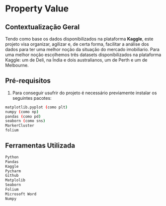 # Property Value

## Contextualização Geral





Tendo como base os dados disponibilizados na plataforma **Kaggle**, este projeto visa organizar, agilizar e, de certa forma, facilitar a análise dos dados para ter uma melhor noção da situação do mercado imobiliario. Para uma melhor noção escolhemos três datasets disponíbilizados na plataforma Kaggle: um de Deli, na Índia e dois australianos, um de Perth e um de Melbourne.

## Pré-requisitos

1. Para conseguir usufrir do projeto é necessário previamente instalar os seguintes pacotes:
```bash
matplotlib.pyplot (como plt) 
numpy (como np)
pandas (como pd)
seaborn (como sns)
MarkerCluster
folium
```
## Ferramentas Utilizada
```bash
Python
Pandas
Kaggle
Pycharm
Github
Matplolib
Seaborn
Folium
Microsoft Word
Numpy
```
